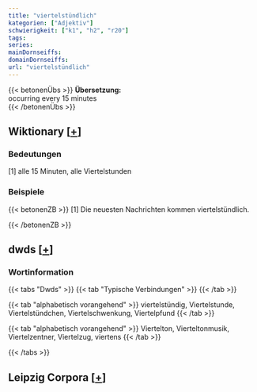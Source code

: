 ```yaml
---
title: "viertelstündlich"
kategorien: ["Adjektiv"]
schwierigkeit: ["k1", "h2", "r20"]
tags:
series:
mainDornseiffs:
domainDornseiffs:
url: "viertelstündlich"
---
```


{{< betonenÜbs >}}
**Übersetzung:**  
occurring every 15 minutes  
{{< /betonenÜbs >}}

## Wiktionary [[+](https://de.wiktionary.org/wiki/viertelstündlich)]

### Bedeutungen
[1] alle 15 Minuten, alle Viertelstunden  

### Beispiele
{{< betonenZB >}}
[1] Die neuesten Nachrichten kommen viertelstündlich.  

{{< /betonenZB >}}


## dwds [[+](https://www.dwds.de/wb/viertelstündlich)]

### Wortinformation
{{< tabs "Dwds" >}}
{{< tab "Typische Verbindungen" >}}
{{< /tab >}}

{{< tab "alphabetisch vorangehend" >}}
viertelstündig, Viertelstunde, Viertelstündchen, Viertelschwenkung, Viertelpfund
{{< /tab >}}

{{< tab "alphabetisch vorangehend" >}}
Viertelton, Vierteltonmusik, Viertelzentner, Viertelzug, viertens
{{< /tab >}}

{{< /tabs >}}

## Leipzig Corpora [[+](https://corpora.uni-leipzig.de/en/res?word=viertelstündlich&corpusId=deu_newscrawl-public_2018)]

